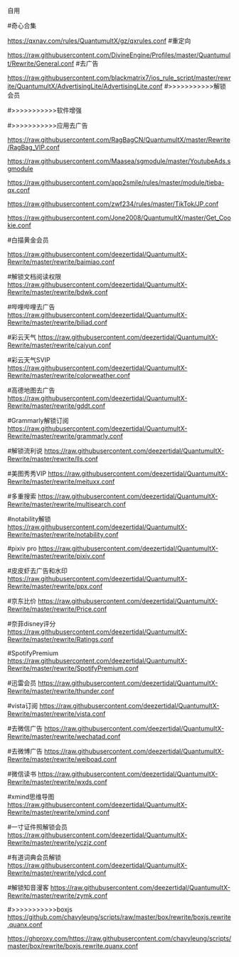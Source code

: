 自用

#奇心合集  

https://qxnav.com/rules/QuantumultX/gz/qxrules.conf
#重定向

https://raw.githubusercontent.com/DivineEngine/Profiles/master/Quantumult/Rewrite/General.conf
#去广告

https://raw.githubusercontent.com/blackmatrix7/ios_rule_script/master/rewrite/QuantumultX/AdvertisingLite/AdvertisingLite.conf
#>>>>>>>>>>>解锁会员

#>>>>>>>>>>>软件增强

#>>>>>>>>>>>应用去广告

https://raw.githubusercontent.com/RagBagCN/QuantumultX/master/Rewrite/RagBag_VIP.conf

https://raw.githubusercontent.com/Maasea/sgmodule/master/YoutubeAds.sgmodule

https://raw.githubusercontent.com/app2smile/rules/master/module/tieba-qx.conf

https://raw.githubusercontent.com/zwf234/rules/master/TikTok/JP.conf

https://raw.githubusercontent.com/Jone2008/QuantumultX/master/Get_Cookie.conf


#白描黄金会员

https://raw.githubusercontent.com/deezertidal/QuantumultX-Rewrite/master/rewrite/baimiao.conf

#解锁文档阅读权限
https://raw.githubusercontent.com/deezertidal/QuantumultX-Rewrite/master/rewrite/bdwk.conf

#哔哩哔哩去广告
https://raw.githubusercontent.com/deezertidal/QuantumultX-Rewrite/master/rewrite/biliad.conf

#彩云天气
https://raw.githubusercontent.com/deezertidal/QuantumultX-Rewrite/master/rewrite/caiyun.conf

#彩云天气SVIP
https://raw.githubusercontent.com/deezertidal/QuantumultX-Rewrite/master/rewrite/colorweather.conf

#高德地图去广告
https://raw.githubusercontent.com/deezertidal/QuantumultX-Rewrite/master/rewrite/gddt.conf

#Grammarly解锁订阅
https://raw.githubusercontent.com/deezertidal/QuantumultX-Rewrite/master/rewrite/grammarly.conf

#解锁流利说
https://raw.githubusercontent.com/deezertidal/QuantumultX-Rewrite/master/rewrite/lls.conf

#美图秀秀VIP
https://raw.githubusercontent.com/deezertidal/QuantumultX-Rewrite/master/rewrite/meituxx.conf

#多重搜索
https://raw.githubusercontent.com/deezertidal/QuantumultX-Rewrite/master/rewrite/multisearch.conf

#notability解锁
https://raw.githubusercontent.com/deezertidal/QuantumultX-Rewrite/master/rewrite/notability.conf

#pixiv pro
https://raw.githubusercontent.com/deezertidal/QuantumultX-Rewrite/master/rewrite/pixiv.conf

#皮皮虾去广告和水印
https://raw.githubusercontent.com/deezertidal/QuantumultX-Rewrite/master/rewrite/ppx.conf

#京东比价
https://raw.githubusercontent.com/deezertidal/QuantumultX-Rewrite/master/rewrite/Price.conf

#奈菲disney评分
https://raw.githubusercontent.com/deezertidal/QuantumultX-Rewrite/master/rewrite/Ratings.conf

#SpotifyPremium
https://raw.githubusercontent.com/deezertidal/QuantumultX-Rewrite/master/rewrite/SpotifyPremium.conf

#迅雷会员
https://raw.githubusercontent.com/deezertidal/QuantumultX-Rewrite/master/rewrite/thunder.conf

#vista订阅
https://raw.githubusercontent.com/deezertidal/QuantumultX-Rewrite/master/rewrite/vista.conf

#去微信广告
https://raw.githubusercontent.com/deezertidal/QuantumultX-Rewrite/master/rewrite/wechatad.conf

#去微博广告
https://raw.githubusercontent.com/deezertidal/QuantumultX-Rewrite/master/rewrite/weiboad.conf

#微信读书
https://raw.githubusercontent.com/deezertidal/QuantumultX-Rewrite/master/rewrite/wxds.conf

#xmind思维导图
https://raw.githubusercontent.com/deezertidal/QuantumultX-Rewrite/master/rewrite/xmind.conf

#一寸证件照解锁会员
https://raw.githubusercontent.com/deezertidal/QuantumultX-Rewrite/master/rewrite/yczjz.conf

#有道词典会员解锁
https://raw.githubusercontent.com/deezertidal/QuantumultX-Rewrite/master/rewrite/ydcd.conf

#解锁知音漫客
https://raw.githubusercontent.com/deezertidal/QuantumultX-Rewrite/master/rewrite/zymk.conf


#>>>>>>>>>>>boxjs
https://github.com/chavyleung/scripts/raw/master/box/rewrite/boxjs.rewrite.quanx.conf

https://ghproxy.com/https://raw.githubusercontent.com/chavyleung/scripts/master/box/rewrite/boxjs.rewrite.quanx.conf
